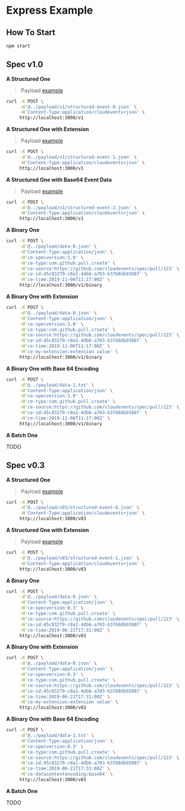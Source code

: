 # Express Example

## How To Start

```bash
npm start
```

## Spec v1.0


__A Structured One__

> Payload [example](../payload/v1/structured-event-0.json)

```bash
curl -X POST \
     -d'@../payload/v1/structured-event-0.json' \
     -H'Content-Type:application/cloudevents+json' \
     http://localhost:3000/v1
```

__A Structured One with Extension__

> Payload [example](../payload/v1/structured-event-1.json)

```bash
curl -X POST \
     -d'@../payload/v1/structured-event-1.json' \
     -H'Content-Type:application/cloudevents+json' \
     http://localhost:3000/v1
```

__A Structured One with Base64 Event Data__

> Payload [example](../payload/v1/structured-event-2.json)

```bash
curl -X POST \
     -d'@../payload/v1/structured-event-2.json' \
     -H'Content-Type:application/cloudevents+json' \
     http://localhost:3000/v1
```

__A Binary One__

```bash
curl -X POST \
     -d'@../payload/data-0.json' \
     -H'Content-Type:application/json' \
     -H'ce-specversion:1.0' \
     -H'ce-type:com.github.pull.create' \
     -H'ce-source:https://github.com/cloudevents/spec/pull/123' \
     -H'ce-id:45c83279-c8a1-4db6-a703-b3768db93887' \
     -H'ce-time:2019-11-06T11:17:00Z' \
     http://localhost:3000/v1/binary
```

__A Binary One with Extension__

```bash
curl -X POST \
     -d'@../payload/data-0.json' \
     -H'Content-Type:application/json' \
     -H'ce-specversion:1.0' \
     -H'ce-type:com.github.pull.create' \
     -H'ce-source:https://github.com/cloudevents/spec/pull/123' \
     -H'ce-id:45c83279-c8a1-4db6-a703-b3768db93887' \
     -H'ce-time:2019-11-06T11:17:00Z' \
     -H'ce-my-extension:extension value' \
     http://localhost:3000/v1/binary
```

__A Binary One with Base 64 Encoding__

```bash
curl -X POST \
     -d'@../payload/data-1.txt' \
     -H'Content-Type:application/json' \
     -H'ce-specversion:1.0' \
     -H'ce-type:com.github.pull.create' \
     -H'ce-source:https://github.com/cloudevents/spec/pull/123' \
     -H'ce-id:45c83279-c8a1-4db6-a703-b3768db93887' \
     -H'ce-time:2019-11-06T11:17:00Z' \
     http://localhost:3000/v1/binary
```

__A Batch One__

TODO

## Spec v0.3

__A Structured One__

> Payload [example](../payload/v03/structured-event-0.json)

```bash
curl -X POST \
     -d'@../payload/v03/structured-event-0.json' \
     -H'Content-Type:application/cloudevents+json' \
     http://localhost:3000/v03
```

__A Structured One with Extension__

> Payload [example](../payload/v03/structured-event-1.json)

```bash
curl -X POST \
     -d'@../payload/v03/structured-event-1.json' \
     -H'Content-Type:application/cloudevents+json' \
     http://localhost:3000/v03
```

__A Binary One__

```bash
curl -X POST \
     -d'@../payload/data-0.json' \
     -H'Content-Type:application/json' \
     -H'ce-specversion:0.3' \
     -H'ce-type:com.github.pull.create' \
     -H'ce-source:https://github.com/cloudevents/spec/pull/123' \
     -H'ce-id:45c83279-c8a1-4db6-a703-b3768db93887' \
     -H'ce-time:2019-06-21T17:31:00Z' \
     http://localhost:3000/v03
```

__A Binary One with Extension__

```bash
curl -X POST \
     -d'@../payload/data-0.json' \
     -H'Content-Type:application/json' \
     -H'ce-specversion:0.3' \
     -H'ce-type:com.github.pull.create' \
     -H'ce-source:https://github.com/cloudevents/spec/pull/123' \
     -H'ce-id:45c83279-c8a1-4db6-a703-b3768db93887' \
     -H'ce-time:2019-06-21T17:31:00Z' \
     -H'ce-my-extension:extension value' \
     http://localhost:3000/v03
```

__A Binary One with Base 64 Encoding__

```bash
curl -X POST \
     -d'@../payload/data-1.txt' \
     -H'Content-Type:application/json' \
     -H'ce-specversion:0.3' \
     -H'ce-type:com.github.pull.create' \
     -H'ce-source:https://github.com/cloudevents/spec/pull/123' \
     -H'ce-id:45c83279-c8a1-4db6-a703-b3768db93887' \
     -H'ce-time:2019-06-21T17:31:00Z' \
     -H'ce-datacontentencoding:base64' \
     http://localhost:3000/v03
```

__A Batch One__

TODO


